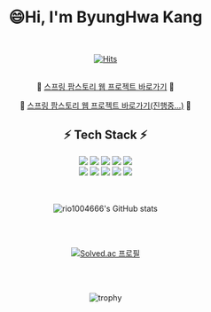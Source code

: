 
<div align="center">
  
  😄Hi, I'm ByungHwa Kang 
  ========================
  <br/>
  
  [![Hits](https://hits.seeyoufarm.com/api/count/incr/badge.svg?url=https%3A%2F%2Fgithub.com%2Fgjbae1212%2Fhit-counter&count_bg=%23420CCC&title_bg=%23DE1515&icon=yamahamotorcorporation.svg&icon_color=%23F8F576&title=hits&edge_flat=false)](https://github.com/rio1004666)
  <br/><br/>
  
  🌱 [스프링 팜스토리 웹 프로젝트 바로가기](http://15.165.76.158:8080/Farmstory) 🌱
  
   🌱 [스프링 팜스토리 웹 프로젝트 바로가기(진행중...)](http://15.165.76.158:8080/) 🌱
  
  **⚡ Tech Stack ⚡**<br/>
  -------------------------
  
  <img src="https://img.shields.io/badge/Java-007396?style=flat-square&logo=Java&logoColor=white"/>
  <img src="https://img.shields.io/badge/Spring-6DB33F?style=flat-square&logo=Spring&logoColor=white"/>
  <img src="https://img.shields.io/badge/Spring Boot-6DB33F?style=flat-square&logo=Spring Boot&logoColor=white"/>
  <img src="https://img.shields.io/badge/MySQL-4479A1?style=flat-square&logo=MySQL&logoColor=white"/>
  <img src="https://img.shields.io/badge/Oracle-F80000?style=flat-square&logo=Oracle&logoColor=white"/><br/>
  
  <img src="https://img.shields.io/badge/HTML5-E34F26?style=flat-square&logo=HTML5&logoColor=white"/>
  <img src="https://img.shields.io/badge/CSS3-1572B6?style=flat-square&logo=CSS3&logoColor=white"/>
  <img src="https://img.shields.io/badge/JavaScript-F7DF1E?style=flat-square&logo=JavaScript&logoColor=white"/>
  <img src="https://img.shields.io/badge/JQuery-0769AD?style=flat-square&logo=JQuery&logoColor=white"/>
  <img src="https://img.shields.io/badge/Python-3776AB?style=flat-square&logo=Python&logoColor=white"/>
  <br/><br/><br/>
  
  ![rio1004666's GitHub stats](https://github-readme-stats.vercel.app/api?username=rio1004666&show_icons=true&theme=buefy&show_icons=true)

  

  <br/><br/>
  
  [![Solved.ac 프로필](http://mazassumnida.wtf/api/v2/generate_badge?boj=rio1004666)](https://solved.ac/rio1004666)
  
  <br/><br/>
  
  ![trophy](https://github-profile-trophy.vercel.app/?username=rio1004666)


  
  
</div>

<!--
- 🔭 I’m currently working on ...
- 🌱 I’m currently learning ...
- 👯 I’m looking to collaborate on ...
- 🤔 I’m looking for help with ...
- 💬 Ask me about ...
- 📫 How to reach me: ...
- 😄 Pronouns: ...
- ⚡ Fun fact: ... -->
